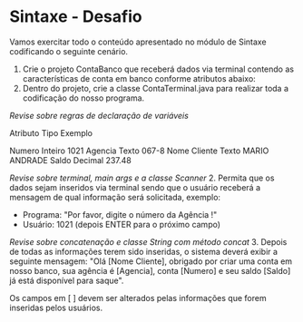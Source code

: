 # Sintaxe - Desafio
Vamos exercitar todo o conteúdo apresentado no módulo de Sintaxe codificando o seguinte cenário.

1. Crie o projeto ContaBanco que receberá dados via terminal contendo as características de conta em banco conforme atributos abaixo:
2. Dentro do projeto, crie a classe ContaTerminal.java para realizar toda a codificação do nosso programa.

*Revise sobre regras de declaração de variáveis*

Atributo	    Tipo	    Exemplo

Numero	        Inteiro	    1021
Agencia	        Texto	    067-8
Nome Cliente	Texto	    MARIO ANDRADE
Saldo	        Decimal	    237.48

*Revise sobre terminal, main args e a classe Scanner*
2. Permita que os dados sejam inseridos via terminal sendo que o usuário receberá a mensagem de qual informação será solicitada, exemplo:
* Programa: "Por favor, digite o número da Agência !"
* Usuário: 1021 (depois ENTER para o próximo campo)

*Revise sobre concatenação e classe String com método concat*
3. Depois de todas as informações terem sido inseridas, o sistema deverá exibir a seguinte mensagem:
"Olá [Nome Cliente], obrigado por criar uma conta em nosso banco, sua agência é [Agencia], conta [Numero] e seu saldo [Saldo] já está disponível para saque".

Os campos em [ ] devem ser alterados pelas informações que forem inseridas pelos usuários.